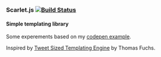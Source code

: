 ### Scarlet.js  [![Build Status](https://travis-ci.org/VictorVolovik/scarlet.js.svg?branch=master)](https://travis-ci.org/VictorVolovik/scarlet.js)
#### Simple templating library

Some experements based on my [codepen example](http://codepen.io/victorvolovik/pen/KaWRVK?editors=0010).

Inspired by [Tweet Sized Templating Engine](http://mir.aculo.us/2011/03/09/little-helpers-a-tweet-sized-javascript-templating-engine/) by Thomas Fuchs.
